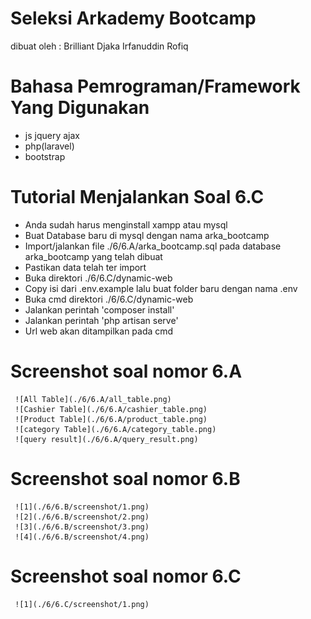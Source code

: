 # Seleksi Arkademy Bootcamp
 dibuat oleh : Brilliant Djaka Irfanuddin Rofiq



# Bahasa Pemrograman/Framework Yang Digunakan
  - js jquery ajax
  - php(laravel)
  - bootstrap


# Tutorial Menjalankan Soal 6.C
  - Anda sudah harus menginstall xampp atau mysql
  - Buat Database baru di mysql dengan nama arka_bootcamp
  - Import/jalankan file ./6/6.A/arka_bootcamp.sql pada database arka_bootcamp yang telah dibuat
  - Pastikan data telah ter import
  - Buka direktori ./6/6.C/dynamic-web
  - Copy isi dari .env.example lalu buat folder baru dengan nama .env
  - Buka cmd direktori ./6/6.C/dynamic-web
  - Jalankan perintah 'composer install'
  - Jalankan perintah 'php artisan serve'
  - Url web akan ditampilkan pada cmd

# Screenshot soal nomor 6.A
     ![All Table](./6/6.A/all_table.png)
     ![Cashier Table](./6/6.A/cashier_table.png)
     ![Product Table](./6/6.A/product_table.png)
     ![category Table](./6/6.A/category_table.png)
     ![query result](./6/6.A/query_result.png)
    
# Screenshot soal nomor 6.B
     ![1](./6/6.B/screenshot/1.png)
     ![2](./6/6.B/screenshot/2.png)
     ![3](./6/6.B/screenshot/3.png)
     ![4](./6/6.B/screenshot/4.png)

# Screenshot soal nomor 6.C
     ![1](./6/6.C/screenshot/1.png)
    
     